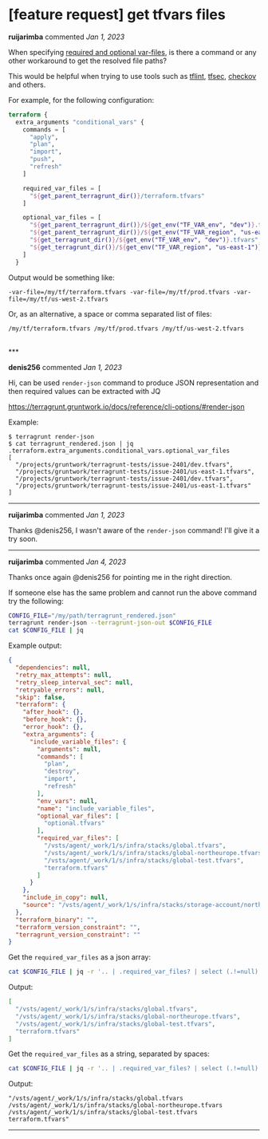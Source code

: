 # [feature request] get tfvars files

**ruijarimba** commented *Jan 1, 2023*

When specifying [required and optional var-files](https://terragrunt.gruntwork.io/docs/features/keep-your-cli-flags-dry/#required-and-optional-var-files), is there a command or any other workaround to get the resolved file paths?

This would be helpful when trying to use tools such as [tflint](https://github.com/terraform-linters/tflint), [tfsec](https://github.com/aquasecurity/tfsec), [checkov](https://www.checkov.io/1.Welcome/What%20is%20Checkov.html) and others.

For example, for the following configuration:

```terraform
terraform {
  extra_arguments "conditional_vars" {
    commands = [
      "apply",
      "plan",
      "import",
      "push",
      "refresh"
    ]

    required_var_files = [
      "${get_parent_terragrunt_dir()}/terraform.tfvars"
    ]

    optional_var_files = [
      "${get_parent_terragrunt_dir()}/${get_env("TF_VAR_env", "dev")}.tfvars",
      "${get_parent_terragrunt_dir()}/${get_env("TF_VAR_region", "us-east-1")}.tfvars",
      "${get_terragrunt_dir()}/${get_env("TF_VAR_env", "dev")}.tfvars",
      "${get_terragrunt_dir()}/${get_env("TF_VAR_region", "us-east-1")}.tfvars"
    ]
  }
```

Output would be something like:

```
-var-file=/my/tf/terraform.tfvars -var-file=/my/tf/prod.tfvars -var-file=/my/tf/us-west-2.tfvars
```

Or, as an alternative, a space or comma separated list of files:

```
/my/tf/terraform.tfvars /my/tf/prod.tfvars /my/tf/us-west-2.tfvars
```


<br />
***


**denis256** commented *Jan 1, 2023*

Hi,
can be used `render-json` command to produce JSON representation and then required values can be extracted with JQ

https://terragrunt.gruntwork.io/docs/reference/cli-options/#render-json

Example:
```
$ terragrunt render-json
$ cat terragrunt_rendered.json | jq .terraform.extra_arguments.conditional_vars.optional_var_files
[
  "/projects/gruntwork/terragrunt-tests/issue-2401/dev.tfvars",
  "/projects/gruntwork/terragrunt-tests/issue-2401/us-east-1.tfvars",
  "/projects/gruntwork/terragrunt-tests/issue-2401/dev.tfvars",
  "/projects/gruntwork/terragrunt-tests/issue-2401/us-east-1.tfvars"
]
```
***

**ruijarimba** commented *Jan 1, 2023*

Thanks @denis256, I wasn't aware of the `render-json` command! I'll give it a try soon.
***

**ruijarimba** commented *Jan 4, 2023*

Thanks once again @denis256 for pointing me in the right direction.

If someone else has the same problem and cannot run the above command try the following:

```bash
CONFIG_FILE="/my/path/terragrunt_rendered.json"
terragrunt render-json --terragrunt-json-out $CONFIG_FILE
cat $CONFIG_FILE | jq
```

Example output:

```json
{
  "dependencies": null,
  "retry_max_attempts": null,
  "retry_sleep_interval_sec": null,
  "retryable_errors": null,
  "skip": false,
  "terraform": {
    "after_hook": {},
    "before_hook": {},
    "error_hook": {},
    "extra_arguments": {
      "include_variable_files": {
        "arguments": null,
        "commands": [
          "plan",
          "destroy",
          "import",
          "refresh"
        ],
        "env_vars": null,
        "name": "include_variable_files",
        "optional_var_files": [
          "optional.tfvars"
        ],
        "required_var_files": [
          "/vsts/agent/_work/1/s/infra/stacks/global.tfvars",
          "/vsts/agent/_work/1/s/infra/stacks/global-northeurope.tfvars",
          "/vsts/agent/_work/1/s/infra/stacks/global-test.tfvars",
          "terraform.tfvars"
        ]
      }
    },
    "include_in_copy": null,
    "source": "/vsts/agent/_work/1/s/infra/stacks/storage-account/northeurope/test/../../../../modules//storage-account-stack"
  },
  "terraform_binary": "",
  "terraform_version_constraint": "",
  "terragrunt_version_constraint": ""
}
```

Get the `required_var_files` as a json array:

```bash
cat $CONFIG_FILE | jq -r '.. | .required_var_files? | select (.!=null)'
```

Output:

```json
[
  "/vsts/agent/_work/1/s/infra/stacks/global.tfvars",
  "/vsts/agent/_work/1/s/infra/stacks/global-northeurope.tfvars",
  "/vsts/agent/_work/1/s/infra/stacks/global-test.tfvars",
  "terraform.tfvars"
]
```

Get the `required_var_files` as a string, separated by spaces:

```bash
cat $CONFIG_FILE | jq -r '.. | .required_var_files? | select (.!=null) | join (" ")'
```

Output:

```
"/vsts/agent/_work/1/s/infra/stacks/global.tfvars /vsts/agent/_work/1/s/infra/stacks/global-northeurope.tfvars /vsts/agent/_work/1/s/infra/stacks/global-test.tfvars terraform.tfvars"
```
***

